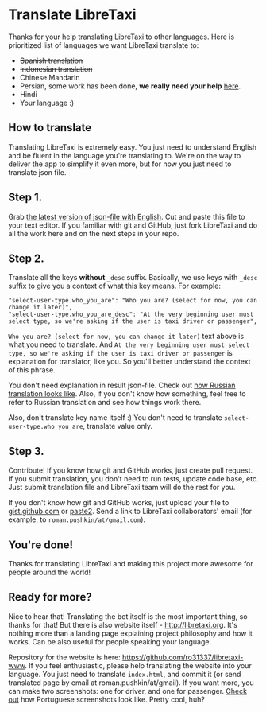 # Translate LibreTaxi

Thanks for your help translating LibreTaxi to other languages. Here is prioritized list of languages we want LibreTaxi translate to:

* ~~Spanish translation~~
* ~~Indonesian translation~~
* Chinese Mandarin
* Persian, some work has been done, **we really need your help** [here](https://github.com/ro31337/libretaxi/issues/424).
* Hindi
* Your language :)

## How to translate

Translating LibreTaxi is extremely easy. You just need to understand English and be fluent in the language you're translating to. We're on the way to deliver the app to simplify it even more, but for now you just need to translate json file.

## Step 1.

Grab [the latest version of json-file with English](../locales/en.json). Cut and paste this file to your text editor. If you familiar with git and GitHub, just fork LibreTaxi and do all the work here and on the next steps in your repo.

## Step 2.

Translate all the keys **without** `_desc` suffix. Basically, we use keys with `_desc` suffix to give you a context of what this key means. For example:

```
"select-user-type.who_you_are": "Who you are? (select for now, you can change it later)",
"select-user-type.who_you_are_desc": "At the very beginning user must select type, so we're asking if the user is taxi driver or passenger",
```

`Who you are? (select for now, you can change it later)` text above is what you need to translate. And `At the very beginning user must select type, so we're asking if the user is taxi driver or passenger` is explanation for translator, like you. So you'll better understand the context of this phrase.

You don't need explanation in result json-file. Check out [how Russian translation looks like](../locales/ru.json). Also, if you don't know how something, feel free to refer to Russian translation and see how things work there.

Also, don't translate key name itself :) You don't need to translate `select-user-type.who_you_are`, translate value only.

## Step 3.

Contribute! If you know how git and GitHub works, just create pull request. If you submit translation, you don't need to run tests, update code base, etc. Just submit translation file and LibreTaxi team will do the rest for you.

If you don't know how git and GitHub works, just upload your file to [gist.github.com](http://gist.github.com) or [paste2](https://paste2.org/). Send a link to LibreTaxi collaborators' email (for example, to `roman.pushkin/at/gmail.com`).

## You're done!

Thanks for translating LibreTaxi and making this project more awesome for people around the world!

## Ready for more?

Nice to hear that! Translating the bot itself is the most important thing, so thanks for that! But there is also website itself - http://libretaxi.org. It's nothing more than a landing page explaining project philosophy and how it works. Can be also useful for people speaking your language. 

Repository for the website is here: https://github.com/ro31337/libretaxi-www. If you feel enthusiastic, please help translating the website into your language. You just need to translate `index.html`, and commit it (or send translated page by email at roman.pushkin/at/gmail). If you want more, you can make two screenshots: one for driver, and one for passenger. [Check out](http://libretaxi.org/index-pt.html) how Portuguese screenshots look like. Pretty cool, huh?
